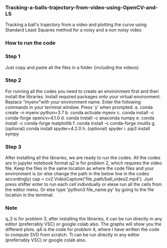 ### Tracking-a-balls-trajectory-from-video-using-OpenCV-and-LS
Tracking a ball's trajectory from a video and plotting the curve using Standard Least Squares method for a noisy and a non noisy video

### How to run the code
### Step 1
Just copy and paste all the files in a folder (including the videos)

### Step 2
For running all the codes you need to create an environment first and then install the libraries. 
Install required packages onto your virtual environment. Replace “myenv”with your environment name.
Enter the following commands in your terminal window. Press ‘y’ when prompted. 
a. conda create -n myenv python=3.7
b. conda activate myenv
c. conda install -c conda-forge opencv=4.1.0
d. conda install -c anaconda numpy
e. conda install -c conda-forge matplotlib
f. conda install -c conda-forge imutils
g. (optional) conda install spyder=4.2.0
h. (optional) spyder
i. pip3 install sympy 

### Step 3
After installing all the libraries, we are ready to run the codes. All the codes are in jupyter notebook format
q2 is for problem 2, which requires the video file. Keep the files in the same location as where the code files and your environment is (or else change the path in the below line in the codes accordingly) cap = cv2.VideoCapture('file_path/ball_video2.mp4').
Just press shifter enter to run each cell individually or elese run all the cells from the editor menu. Or else type 'python3 file_name.py' by going to the file location in the terminal.

### Note
q_3 is for problem 3, after installing the libraries, it can be run directly in any editor (preferrably VSC) or google colab also. The graphs will show you the different plots.
q4 is the code for problem 4, where I have written the code to compute SVD from scratch. Tt can be run directly in any editor (preferrably VSC) or google colab also.
